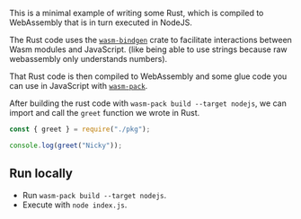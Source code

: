 This is a minimal example of writing some Rust, which is compiled to WebAssembly that is in turn executed in NodeJS.

The Rust code uses the [`wasm-bindgen`](https://github.com/rustwasm/wasm-bindgen) crate to facilitate interactions between Wasm modules and JavaScript. (like being able to use strings because raw webassembly only understands numbers).

That Rust code is then compiled to WebAssembly and some glue code you can use in JavaScript with [`wasm-pack`](https://github.com/rustwasm/wasm-pack).

After building the rust code with `wasm-pack build --target nodejs`, we can import and call the `greet` function we wrote in Rust.

```js
const { greet } = require("./pkg");

console.log(greet("Nicky"));
```

## Run locally

- Run `wasm-pack build --target nodejs`.
- Execute with `node index.js`.
